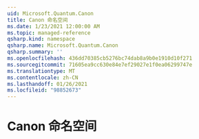 ```yaml
---
uid: Microsoft.Quantum.Canon
title: Canon 命名空间
ms.date: 1/23/2021 12:00:00 AM
ms.topic: managed-reference
qsharp.kind: namespace
qsharp.name: Microsoft.Quantum.Canon
qsharp.summary: ''
ms.openlocfilehash: 436dd70385cb5276bc74dab8a9b0e1910d10f271
ms.sourcegitcommit: 71605ea9cc630e84e7ef29027e1f0ea06299747e
ms.translationtype: MT
ms.contentlocale: zh-CN
ms.lasthandoff: 01/26/2021
ms.locfileid: "98852673"
---
```

# <a name="microsoftquantumcanon-namespace"></a>Canon 命名空间




